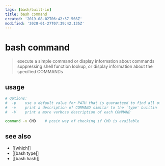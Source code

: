 ```yaml
---
tags: [bash/built-in]
title: bash command
created: '2019-08-02T06:42:37.566Z'
modified: '2020-01-27T07:39:42.135Z'
---
```


# bash command

> execute a simple command or display information about commands 
suppressing  shell function lookup, or display information about the specified COMMANDs

## usage
```sh
# Options:
#  -p    use a default value for PATH that is guaranteed to find all of the standard utilities
#  -v    print a description of COMMAND similar to the `type' builtin
#  -V    print a more verbose description of each COMMAND

command -v CMD    # posix way of checking if CMD is available
```
## see also
- [[which]]
- [[bash type]]
- [[bash hash]]
